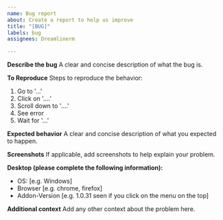 ```yaml
---
name: Bug report
about: Create a report to help us improve
title: "[BUG]"
labels: bug
assignees: Dreamlinerm

---
```


**Describe the bug**
A clear and concise description of what the bug is.

**To Reproduce**
Steps to reproduce the behavior:
1. Go to '...'
2. Click on '....'
3. Scroll down to '....'
4. See error
5. Wait for '...'

**Expected behavior**
A clear and concise description of what you expected to happen.

**Screenshots**
If applicable, add screenshots to help explain your problem.

**Desktop (please complete the following information):**
 - OS: [e.g. Windows]
 - Browser [e.g. chrome, firefox]
 - Addon-Version [e.g. 1.0.31 seen if you click on the menu on the top]

**Additional context**
Add any other context about the problem here.

